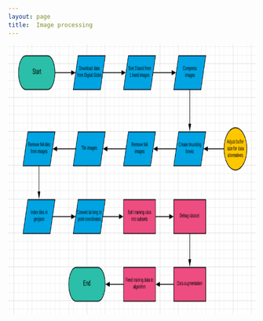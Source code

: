 ```yaml
---
layout: page
title:  Image processing
---
```


<img src="Process flow.png" class="img-responsive" width="850" height="550" />
